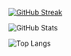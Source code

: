 [![GitHub Streak](https://github-readme-streak-stats.herokuapp.com/?user=TippieCodes)](https://git.io/streak-stats)


![GitHub Stats](https://github-readme-stats.vercel.app/api?username=TippieCodes&show_icons=true&theme=radical&count_private=true)

![Top Langs](https://github-readme-stats.vercel.app/api/top-langs/?username=TippieCodes&theme=radical)
